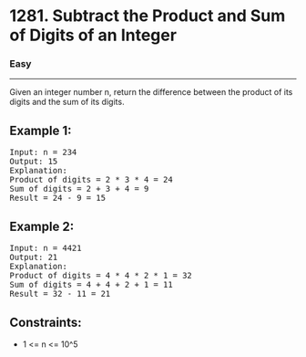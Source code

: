 # 1281. Subtract the Product and Sum of Digits of an Integer

### Easy

---

Given an integer number n, return the difference between the product of its digits and the sum of its digits.

## Example 1:

<pre>
Input: n = 234
Output: 15 
Explanation: 
Product of digits = 2 * 3 * 4 = 24 
Sum of digits = 2 + 3 + 4 = 9 
Result = 24 - 9 = 15
</pre>

## Example 2:

<pre>
Input: n = 4421
Output: 21
Explanation: 
Product of digits = 4 * 4 * 2 * 1 = 32 
Sum of digits = 4 + 4 + 2 + 1 = 11 
Result = 32 - 11 = 21
</pre>

## Constraints:

- 1 <= n <= 10^5
